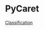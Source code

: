 # PyCaret

[Classification](https://github.com/pycaret/pycaret/blob/master/examples/PyCaret%202%20Classification.ipynb)


